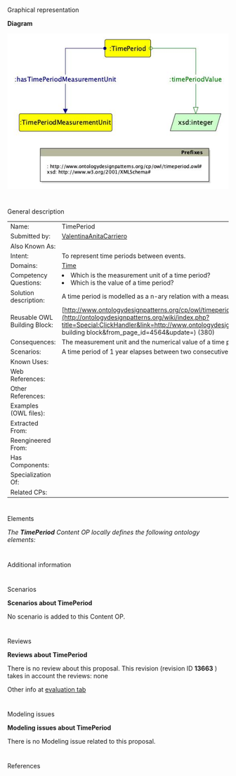 # 

 Graphical representation



__Diagram__ 





[![Image:Time-period.jpg](images/e/ee/Time-period.jpg)](../Image/Time-period.jpg "Image:Time-period.jpg")





# 

 General description




|  |  |
| --- | --- |
|  Name:  |  TimePeriod  |
|  Submitted by:  | [ValentinaAnitaCarriero](../User/ValentinaAnitaCarriero "User:ValentinaAnitaCarriero")  |
|  Also Known As:  |  |
|  Intent:  |  To represent time periods between events.  |
|  Domains:  | [Time](../Community/Time "Community:Time")  |
|  Competency Questions:  | <li>       Which is the measurement unit of a time period?      </li><li>       Which is the value of a time period?      </li> |
|  Solution description:  |  A time period is modelled as a n-ary relation with a measurement unit and a numerical value.  |
|  Reusable OWL Building Block:  | [http://www.ontologydesignpatterns.org/cp/owl/timeperiod.owl](http://ontologydesignpatterns.org/wiki/index.php?title=Special:ClickHandler&link=http://www.ontologydesignpatterns.org/cp/owl/timeperiod.owl&message=OWL building block&from_page_id=4564&update=)  (380)  |
|  Consequences:  |  The measurement unit and the numerical value of a time period (e.g. 1 year) can be modelled.  |
|  Scenarios:  |  A time period of 1 year elapses between two consecutive editions of Umbria Jazz Festival.  |
|  Known Uses:  |  |
|  Web References:  |  |
|  Other References:  |  |
|  Examples (OWL files):  |  |
|  Extracted From:  |  |
|  Reengineered From:  |  |
|  Has Components:  |  |
|  Specialization Of:  |  |
|  Related CPs:  |  |



  





# 

 Elements



_The
 __TimePeriod__ 
 Content OP locally defines the following ontology elements:_ 




# 

 Additional information



# 

 Scenarios




__Scenarios about TimePeriod__ 


 No scenario is added to this Content OP.
 




# 

 Reviews




__Reviews about TimePeriod__ 


 There is no review about this proposal.
This revision (revision ID
 __13663__ 
 ) takes in account the reviews: none
 



 Other info at
 [evaluation tab](http://ontologydesignpatterns.org/wiki/index.php?title=Submissions:TimePeriod&action=evaluation "http://ontologydesignpatterns.org/wiki/index.php?title=Submissions:TimePeriod&action=evaluation") 





  





# 

 Modeling issues




__Modeling issues about TimePeriod__ 


 There is no Modeling issue related to this proposal.
 




  





# 

 References